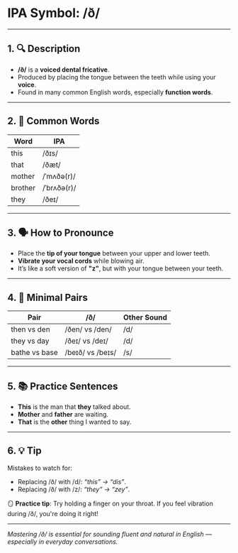 # IPA Symbol: /ð/

---

## 1. 🔍 Description

- **/ð/** is a **voiced dental fricative**.
- Produced by placing the tongue between the teeth while using your **voice**.
- Found in many common English words, especially **function words**.

---

## 2. 📝 Common Words

| Word     | IPA       |
|----------|-----------|
| this     | /ðɪs/     |
| that     | /ðæt/     |
| mother   | /ˈmʌðə(r)/ |
| brother  | /ˈbrʌðə(r)/ |
| they     | /ðeɪ/     |

---

## 3. 🗣️ How to Pronounce

- Place the **tip of your tongue** between your upper and lower teeth.
- **Vibrate your vocal cords** while blowing air.
- It’s like a soft version of **"z"**, but with your tongue between your teeth.

---

## 4. 🎯 Minimal Pairs

| Pair             | /ð/     | Other Sound |
|------------------|---------|-------------|
| then vs den      | /ðen/ vs /den/ | /d/ |
| they vs day      | /ðeɪ/ vs /deɪ/ | /d/ |
| bathe vs base    | /beɪð/ vs /beɪs/ | /s/ |

---

## 5. 📚 Practice Sentences

- **This** is the man that **they** talked about.
- **Mother** and **father** are waiting.
- **That** is the **other** thing I wanted to say.

---

## 6. 💡 Tip

Mistakes to watch for:
- Replacing /ð/ with /d/: *“this” → “dis”*.
- Replacing /ð/ with /z/: *“they” → “zey”*.

🪞 **Practice tip**: Try holding a finger on your throat. If you feel vibration during /ð/, you're doing it right!

---

*Mastering /ð/ is essential for sounding fluent and natural in English — especially in everyday conversations.*
